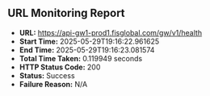 ## URL Monitoring Report

- **URL:** https://api-gw1-prod1.fisglobal.com/gw/v1/health
- **Start Time:** 2025-05-29T19:16:22.961625
- **End Time:** 2025-05-29T19:16:23.081574
- **Total Time Taken:** 0.119949 seconds
- **HTTP Status Code:** 200
- **Status:** Success
- **Failure Reason:** N/A
